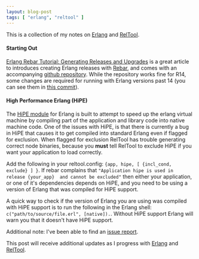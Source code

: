 ```yaml
---
layout: blog-post
tags: [ "erlang", "reltool" ]
---
```


This is a collection of my notes on [Erlang][1] and [RelTool][2].

#### Starting Out

[Erlang Rebar Tutorial: Generating Releases and Upgrades][5] is a great article to introduces creating Erlang releases with [Rebar][6], and comes with an accompanying [github repository][7]. While the repository works fine for R14, some changes are required for running with Erlang versions past 14 (you can see them in [this commit][8]).

#### High Performance Erlang (HiPE)

The [HiPE module][3] for Erlang is built to attempt to speed up the erlang virtual machine by compiling part of the application and library code into native machine code. One of the issues with HiPE, is that there is currently a bug in HiPE that causes it to get compiled into standard Erlang even if flagged for exclusion. When flagged for exclusion RelTool has trouble generating correct node binaries, because you __must__ tell RelTool to exclude HiPE if you want your application to load correctly.

Add the following in your reltool.config: `{app, hipe, [ {incl_cond, exclude} ] }`. If rebar complains that `"Application hipe is used in release {your_app}  and cannot be excluded"` then either your application, or one of it's dependencies depends on HiPE, and you need to be using a version of Erlang that was compiled for HiPE support. 

A quick way to check if the version of Erlang you are using was compiled with HiPE support is to run the following in the Erlang shell: `c("path/to/source/file.erl", [native]).`. Without HiPE support Erlang will warn you that it doesn't have HiPE support.

Additional note: I've been able to find an [issue report][4].

This post will receive additional updates as I progress with [Erlang][1] and [RelTool][2].

[1]: http://www.erlang.org/
[2]: http://www.erlang.org/doc/man/reltool.html
[3]: http://www.erlang.org/doc/man/HiPE_app.html 
[4]: http://erlang.org/pipermail/erlang-questions/2013-September/075509.html
[5]: http://www.metabrew.com/article/erlang-rebar-tutorial-generating-releases-upgrades
[6]: https://github.com/rebar/rebar/
[7]: https://github.com/RJ/erlang_rebar_example_project/
[8]: https://github.com/mswimmer/erlang_rebar_example_project/commit/v1
